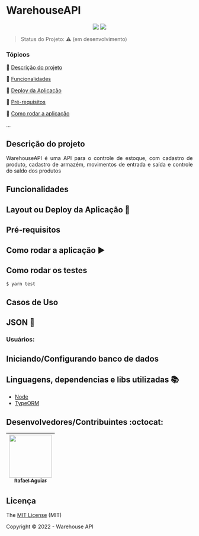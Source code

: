 <h1>WarehouseAPI</h1> 

<p align="center">
  <img src="http://img.shields.io/static/v1?label=License&message=MIT&color=green&style=for-the-badge"/>
   <img src="http://img.shields.io/static/v1?label=STATUS&message=EM%20DESENVOLVIMENTO&color=RED&style=for-the-badge"/>
</p>

> Status do Projeto:  :warning: (em desenvolvimento)

### Tópicos 

:small_blue_diamond: [Descrição do projeto](#descrição-do-projeto)

:small_blue_diamond: [Funcionalidades](#funcionalidades)

:small_blue_diamond: [Deploy da Aplicação](#deploy-da-aplicação-dash)

:small_blue_diamond: [Pré-requisitos](#pré-requisitos)

:small_blue_diamond: [Como rodar a aplicação](#como-rodar-a-aplicação-arrow_forward)

... 
<!-- 
Insira os tópicos do README em links para facilitar a navegação do leitor -->

## Descrição do projeto 

<p align="justify">
  WarehouseAPI é uma API para o controle de estoque, com cadastro de produto, cadastro de armazém, movimentos de entrada e saída e controle do saldo dos produtos
</p>

## Funcionalidades

<!-- :heavy_check_mark: Funcionalidade 1  

:heavy_check_mark: Funcionalidade 2  

:heavy_check_mark: Funcionalidade 3  

:heavy_check_mark: Funcionalidade 4   -->

## Layout ou Deploy da Aplicação :dash:

<!-- > Link do deploy da aplicação. Exemplo com netlify: https://certificates-for-everyone-womakerscode.netlify.app/

... 

Se ainda não houver deploy, insira capturas de tela da aplicação ou gifs -->

## Pré-requisitos

<!-- :warning: [Node](https://nodejs.org/en/download/)

...

Liste todas as dependencias e libs que o usuário deve ter instalado na máquina antes de rodar a aplicação  -->

## Como rodar a aplicação :arrow_forward:

<!-- No terminal, clone o projeto: 

```
git clone https://github.com/React-Bootcamp-WoMarkersCode/certificate-generator
```

... 

Coloque um passo a passo para rodar a sua aplicação. **Dica: clone o próprio projeto e verfique se o passo a passo funciona** -->

## Como rodar os testes

```
$ yarn test
```

## Casos de Uso

<!-- Explique com mais detalhes como a sua aplicação poderia ser utilizada. O uso de **gifs** aqui seria bem interessante. 

Exemplo: Caso a sua aplicação tenha alguma funcionalidade de login apresente neste tópico os dados necessários para acessá-la. -->

## JSON :floppy_disk:

### Usuários: 

<!-- |name|email|password|token|avatar|
| -------- |-------- |-------- |-------- |-------- |
|Lais Lima|laislima98@hotmail.com|lais123|true|https://encrypted-tbn0.gstatic.com/images?q=tbn%3AANd9GcS9-U_HbQAipum9lWln3APcBIwng7T46hdBA42EJv8Hf6Z4fDT3&usqp=CAU|

... 

Se quiser, coloque uma amostra do banco de dados  -->

## Iniciando/Configurando banco de dados

<!-- Se for necessário configurar algo antes de iniciar o banco de dados insira os comandos a serem executados  -->

## Linguagens, dependencias e libs utilizadas :books:

- [Node](https://nodejs.org/en/docs/)
- [TypeORM](https://typeorm.io/)

## Desenvolvedores/Contribuintes :octocat:

| [<img src="https://avatars.githubusercontent.com/u/68384044?v=4" width=115><br><sub>Rafael Aguiar</sub>](https://github.com/rafael-aguiar01) 
| :---: 

## Licença 

The [MIT License]() (MIT)

Copyright :copyright: 2022 - Warehouse API